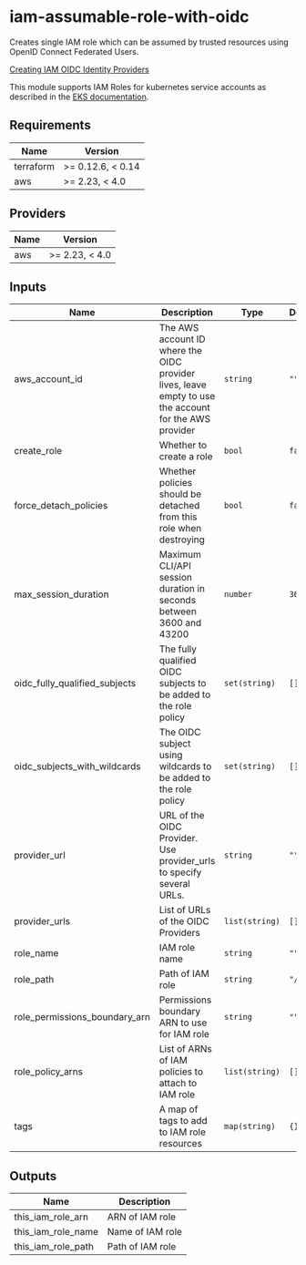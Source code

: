 # iam-assumable-role-with-oidc

Creates single IAM role which can be assumed by trusted resources using OpenID Connect Federated Users.

[Creating IAM OIDC Identity Providers](https://docs.aws.amazon.com/IAM/latest/UserGuide/id_roles_providers_create_oidc.html)

This module supports IAM Roles for kubernetes service accounts as described in the [EKS documentation](https://docs.aws.amazon.com/eks/latest/userguide/iam-roles-for-service-accounts.html).

<!-- BEGINNING OF PRE-COMMIT-TERRAFORM DOCS HOOK -->
## Requirements

| Name | Version |
|------|---------|
| terraform | >= 0.12.6, < 0.14 |
| aws | >= 2.23, < 4.0 |

## Providers

| Name | Version |
|------|---------|
| aws | >= 2.23, < 4.0 |

## Inputs

| Name | Description | Type | Default | Required |
|------|-------------|------|---------|:--------:|
| aws\_account\_id | The AWS account ID where the OIDC provider lives, leave empty to use the account for the AWS provider | `string` | `""` | no |
| create\_role | Whether to create a role | `bool` | `false` | no |
| force\_detach\_policies | Whether policies should be detached from this role when destroying | `bool` | `false` | no |
| max\_session\_duration | Maximum CLI/API session duration in seconds between 3600 and 43200 | `number` | `3600` | no |
| oidc\_fully\_qualified\_subjects | The fully qualified OIDC subjects to be added to the role policy | `set(string)` | `[]` | no |
| oidc\_subjects\_with\_wildcards | The OIDC subject using wildcards to be added to the role policy | `set(string)` | `[]` | no |
| provider\_url | URL of the OIDC Provider. Use provider\_urls to specify several URLs. | `string` | `""` | no |
| provider\_urls | List of URLs of the OIDC Providers | `list(string)` | `[]` | no |
| role\_name | IAM role name | `string` | `""` | no |
| role\_path | Path of IAM role | `string` | `"/"` | no |
| role\_permissions\_boundary\_arn | Permissions boundary ARN to use for IAM role | `string` | `""` | no |
| role\_policy\_arns | List of ARNs of IAM policies to attach to IAM role | `list(string)` | `[]` | no |
| tags | A map of tags to add to IAM role resources | `map(string)` | `{}` | no |

## Outputs

| Name | Description |
|------|-------------|
| this\_iam\_role\_arn | ARN of IAM role |
| this\_iam\_role\_name | Name of IAM role |
| this\_iam\_role\_path | Path of IAM role |

<!-- END OF PRE-COMMIT-TERRAFORM DOCS HOOK -->

